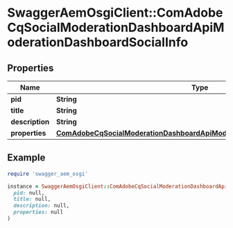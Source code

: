 # SwaggerAemOsgiClient::ComAdobeCqSocialModerationDashboardApiModerationDashboardSocialInfo

## Properties

| Name | Type | Description | Notes |
| ---- | ---- | ----------- | ----- |
| **pid** | **String** |  | [optional] |
| **title** | **String** |  | [optional] |
| **description** | **String** |  | [optional] |
| **properties** | [**ComAdobeCqSocialModerationDashboardApiModerationDashboardSocialProperties**](ComAdobeCqSocialModerationDashboardApiModerationDashboardSocialProperties.md) |  | [optional] |

## Example

```ruby
require 'swagger_aem_osgi'

instance = SwaggerAemOsgiClient::ComAdobeCqSocialModerationDashboardApiModerationDashboardSocialInfo.new(
  pid: null,
  title: null,
  description: null,
  properties: null
)
```

